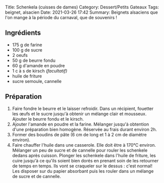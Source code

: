Title: Schenkela (cuisses de dames)
Category: Dessert/Petits Gateaux
Tags: beignet, alsacien
Date:  2021-03-26 17:42
Summary: Beignets alsaciens que l'on mange à la période du carnaval, que de souvenirs !

## Ingrédients
- 175 g de farine
- 100 g de sucre
- 2 oeufs
- 50 g de beurre fondu
- 60 g d'amande en poudre
- 1 c à s de kirsch *(facultatif)*
- huile de friture
- sucre semoule, cannelle

## Préparation
1. Faire fondre le beurre et le laisser refroidir. Dans un récipient, fouetter les œufs et le sucre jusqu'à obtenir un mélange clair et mousseux. Ajouter le beurre fondu et le kirsch.
2. Ajouter l'amande en poudre et la farine. Mélanger jusqu'à obtention d'une préparation bien homogène. Réservée au frais durant environ 2h. 
3. Former des boudins de pâte (6 cm de long et 1 à 2 cm de diamètre environ). 
4. Faire chauffer l'huile dans une casserole. Elle doit être à 170°C environ. Mélanger un peu de sucre et de cannelle pour rouler les schenkele dedans après cuisson. Plonger les schenkele dans l'huile de friture, les cuire jusqu'à ce qu'ils soient bien dorés en prenant soin de les retourner de temps en temps. Ils vont se craqueler sur le dessus : c'est normal! Les disposer sur du papier absorbant puis les rouler dans un mélange de sucre et de cannelle.